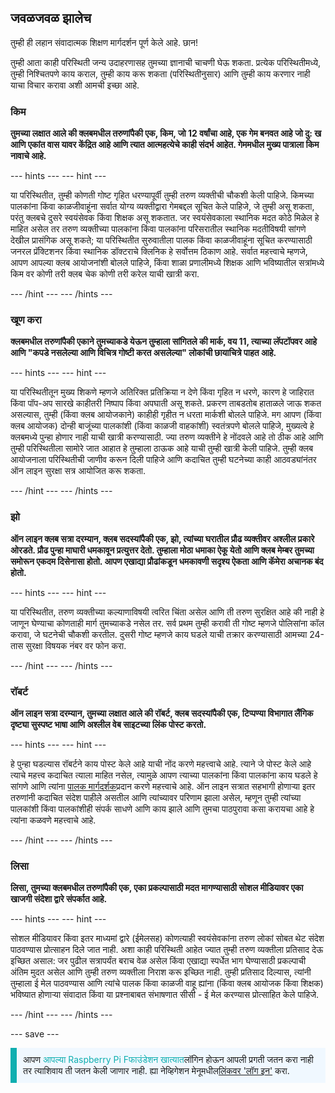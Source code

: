 ## जवळजवळ झालेच

तुम्ही ही लहान संवादात्मक शिक्षण मार्गदर्शन पूर्ण केले आहे. छान!

तुम्ही आता काही परिस्थिती जन्य उदाहरणासह तुमच्या ज्ञानाची चाचणी घेऊ शकता. प्रत्येक परिस्थितीमध्ये, तुम्ही निश्चितपणे काय कराल, तुम्ही काय करू शकता (परिस्थितीनुसार) आणि तुम्ही काय करणार नाही याचा विचार करावा अशी आमची इच्छा आहे.

### किम

**तुमच्या लक्षात आले की क्लबमधील तरुणांपैकी एक, किम, जो 12 वर्षांचा आहे, एक गेम बनवत आहे जो दु: ख आणि एकांत वास यावर केंद्रित आहे आणि त्यात आत्महत्येचे काही संदर्भ आहेत. गेममधील मुख्य पात्राला किम नावाचे आहे.**

--- hints ---
--- hint ---

या परिस्थितीत, तुम्ही कोणती गोष्ट गृहित धरण्यापूर्वी तुम्ही तरुण व्यक्तीची चौकशी केली पाहिजे. किमच्या पालकांना किंवा काळजीवाहूंना सर्वात योग्य व्यक्तीद्वारा गेमबद्दल सूचित केले पाहिजे, जे तुम्ही असू शकता, परंतु क्लबचे दुसरे स्वयंसेवक किंवा शिक्षक असू शकतात. जर स्वयंसेवकाला स्थानिक मदत कोठे मिळेल हे माहित असेल तर तरुण व्यक्तीच्या पालकांना किंवा पालकांना परिसरातील स्थानिक मदतीविषयी सांगणे देखील प्रासंगिक असू शकते; या परिस्थितीत सुरुवातीला पालक किंवा काळजीवाहूंना सूचित करण्यासाठी जनरल प्रॅक्टिशनर किंवा स्थानिक डॉक्टराचे क्लिनिक हे सर्वोत्तम ठिकाण आहे. सर्वात महत्त्वाचे म्हणजे, आपण आपल्या क्लब आयोजनांशी बोलले पाहिजे, किंवा शाळा प्रणालीमध्ये शिक्षक आणि भविष्यातील सत्रांमध्ये किम वर कोणी तरी क्लब चेक कोणी तरी करेल याची खात्री करा.

--- /hint ---
--- /hints ---

### खूण करा

**क्लबमधील तरुणांपैकी एकाने तुमच्याकडे येऊन तुम्हाला सांगितले की मार्क, वय 11, त्याच्या लॅपटॉपवर आहे आणि "कपडे नसलेल्या आणि विचित्र गोष्टी करत असलेल्या" लोकांची छायाचित्रे पाहत आहे.**

--- hints ---
--- hint ---

या परिस्थितीतून मुख्य शिकणे म्हणजे अतिरिक्त प्रतिक्रिया न देणे किंवा गृहित न धरणे, कारण हे जाहिरात किंवा पॉप-अप सारखे काहीतरी निष्पाप किंवा अपघाती असू शकते. प्रकरण ताबडतोब हाताळले जाऊ शकत असल्यास, तुम्ही (किंवा क्लब आयोजकाने) काहीही गृहीत न धरता मार्कशी बोलले पाहिजे. मग आपण (किंवा क्लब आयोजक) दोन्ही बाजूंच्या पालकांशी (किंवा काळजी वाहकांशी) स्वतंत्रपणे बोलले पाहिजे, मुख्यत्वे हे क्लबमध्ये पुन्हा होणार नाही याची खात्री करण्यासाठी. ज्या तरुण व्यक्तीने हे नोंदवले आहे तो ठीक आहे आणि तुम्ही परिस्थितीला सामोरे जात आहात हे तुम्हाला ठाऊक आहे याची तुम्ही खात्री केली पाहिजे. तुम्ही क्लब आयोजनाला परिस्थितीची जाणीव करून दिली पाहिजे आणि कदाचित तुम्ही घटनेच्या काही आठवड्यांनंतर ऑन लाइन सुरक्षा सत्र आयोजित करू शकता.

--- /hint ---
--- /hints ---

### झो

**ऑन लाइन क्लब सत्रा दरम्यान, क्लब सदस्यांपैकी एक, झो, त्यांच्या घरातील प्रौढ व्यक्तीवर अश्लील प्रकारे ओरडते. प्रौढ पुन्हा माघारी धमकावून प्रत्युत्तर देतो. तुम्हाला मोठा धमाका ऐकू येतो आणि क्लब मेम्बर तुमच्या समोरून एकदम दिसेनासा होतो. आपण एखाद्या प्रौढांकडून धमकावणी सदृश्य ऐकता आणि कॅमेरा अचानक बंद होतो.**

--- hints ---
--- hint ---

या परिस्थितीत, तरुण व्यक्तीच्या कल्याणाविषयी त्वरित चिंता असेल आणि ती तरुण सुरक्षित आहे की नाही हे जाणून घेण्याचा कोणताही मार्ग तुमच्याकडे नसेल तर. सर्व प्रथम तुम्ही करावी ती गोष्ट म्हणजे पोलिसांना कॉल करावा, जे घटनेची चौकशी करतील. दुसरी गोष्ट म्हणजे काय घडले याची तक्रार करण्यासाठी आमच्या 24-तास सुरक्षा विषयक नंबर वर फोन करा.

--- /hint ---
--- /hints ---

### रॉबर्ट

**ऑन लाइन सत्रा दरम्यान, तुमच्या लक्षात आले की रॉबर्ट, क्लब सदस्यांपैकी एक, टिप्पण्या विभागात लैंगिक दृष्ट्या सुस्पष्ट भाषा आणि अश्लील वेब साइटच्या लिंक पोस्ट करतो.**

--- hints ---
--- hint ---

हे पुन्हा घडल्यास रॉबर्टने काय पोस्ट केले आहे याची नोंद करणे महत्त्वाचे आहे. त्याने जे पोस्ट केले आहे त्याचे महत्त्व कदाचित त्याला माहित नसेल, त्यामुळे आपण त्याच्या पालकांना किंवा पालकांना काय घडले हे सांगणे आणि त्यांना [पालक मार्गदर्शक](https://help.coderdojo.com/cdkb/s/article/Parents-guide-to-CoderDojo)प्रदान करणे महत्त्वाचे आहे. ऑन लाइन सत्रात सहभागी होणार्‍या इतर तरुणांनी कदाचित संदेश पाहीले असतील आणि त्यांच्यावर परिणाम झाला असेल, म्हणून तुम्ही त्यांच्या पालकांशी किंवा पालकांशीही संपर्क साधणे आणि काय झाले आणि तुमचा पाठपुरावा कसा करायचा आहे हे त्यांना कळवणे महत्त्वाचे आहे.

--- /hint ---
--- /hints ---
### लिसा

**लिसा, तुमच्या क्लबमधील तरुणांपैकी एक, एका प्रकल्पासाठी मदत मागण्यासाठी सोशल मीडियावर एका खाजगी संदेशा द्वारे संपर्कात आहे.**

--- hints ---
--- hint ---

सोशल मीडियावर किंवा इतर माध्यमां द्वारे (ईमेलसह) कोणत्याही स्वयंसेवकांना तरुण लोकां सोबत थेट संदेश पाठवण्यास प्रोत्साहन दिले जात नाही. अशा काही परिस्थिती आहेत ज्यात तुम्ही तरुण व्यक्तीला प्रतिसाद देऊ इच्छित असाल: जर पुढील सत्रापर्यंत बराच वेळ असेल किंवा एखाद्या स्पर्धेत भाग घेण्यासाठी प्रकल्पाची अंतिम मुदत असेल आणि तुम्ही तरुण व्यक्तीला निराश करू इच्छित नाही. तुम्ही प्रतिसाद दिल्यास, त्यांनी तुम्हाला ई मेल पाठवण्यास आणि त्यांचे पालक किंवा काळजी वाहू ह्यांना (किंवा क्लब आयोजक किंवा शिक्षक) भविष्यात होणार्‍या संवादात किंवा या प्रश्नाबाबत संभाषणात सीसी - ई मेल करण्यास प्रोत्साहित केले पाहिजे.

--- /hint ---
--- /hints ---

--- save ---

<p style="border-left: solid; border-width:10px; border-color: #0faeb0; background-color: aliceblue; padding: 10px;">
आपण <span style="color: #0faeb0">आपल्या Raspberry Pi Fफाउंडेशन खात्यात</span>लॉगिन होऊन आपली प्रगती जतन करा नाही तर त्याशिवाय ती जतन केली जाणार नाही. ह्या नेव्हिगेशन मेनूमधील<a href="https://my.raspberrypi.org/login">लिंकवर 'लॉग इन'</a> करा.
</p>
